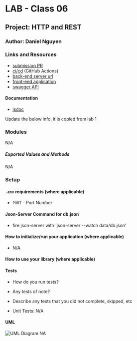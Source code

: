 # LAB - Class 06

## Project: HTTP and REST

### Author: Daniel Nguyen

### Links and Resources

- [submission PR](https://github.com/daniel-nguyen-401-advanced-javascript/lab-06/pull/1)
- [ci/cd]() (GitHub Actions)
- [back-end server url](NA) 
- [front-end application](NA)
- [swagger API](https://app.swaggerhub.com/apis-docs/danwin007/lab-06-api/0.1#/)

#### Documentation
- [jsdoc]()

Update the below info. it is copied from lab 1
### Modules

N/A

##### Exported Values and Methods

N/A

### Setup

#### `.env` requirements (where applicable)
- `PORT` - Port Number

#### Json-Server Command for db.json
- fire json-server with 'json-server --watch data/db.json'

#### How to initialize/run your application (where applicable)

- N/A

#### How to use your library (where applicable)


#### Tests

- How do you run tests?
- Any tests of note?
- Describe any tests that you did not complete, skipped, etc 

- Unit Tests: N/A

#### UML

![UML Diagram]() NA
